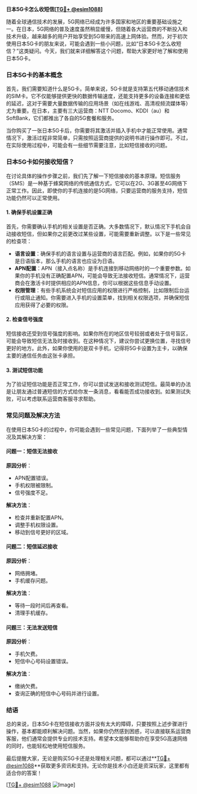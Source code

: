 **日本5G卡怎么收短信[[TG💪+ @esim1088](https://t.me/s/esim1088)]**

随着全球通信技术的发展，5G网络已经成为许多国家和地区的重要基础设施之一。在日本，5G网络的普及速度虽然稍显缓慢，但随着各大运营商的不断投入和技术升级，越来越多的用户开始享受到5G带来的高速上网体验。然而，对于初次使用日本5G卡的朋友来说，可能会遇到一些小问题，比如“日本5G卡怎么收短信？”这类疑问。今天，我们就来详细解答这个问题，帮助大家更好地了解和使用日本5G卡。

### 日本5G卡的基本概念

首先，我们需要知道什么是5G卡。简单来说，5G卡就是支持第五代移动通信技术的SIM卡。它不仅能够提供更快的数据传输速度，还能支持更多的设备连接和更低的延迟，这对于需要大量数据传输的应用场景（如在线游戏、高清视频流媒体等）尤为重要。在日本，主要有三大运营商：NTT Docomo、KDDI（au）和SoftBank，它们都推出了各自的5G套餐和服务。

当你购买了一张日本5G卡后，你需要将其激活并插入手机中才能正常使用。通常情况下，激活过程非常简单，只需按照运营商提供的说明书进行操作即可。不过，在实际使用过程中，可能会有一些细节需要注意，比如短信接收的问题。

### 日本5G卡如何接收短信？

在讨论具体的操作步骤之前，我们先了解一下短信接收的基本原理。短信服务（SMS）是一种基于蜂窝网络的传统通信方式，它可以在2G、3G甚至4G网络下正常工作。因此，即使你的手机连接的是5G网络，只要运营商的服务支持，短信功能仍然可以正常使用。

#### 1. 确保手机设置正确

首先，你需要确认手机的相关设置是否正确。大多数情况下，默认情况下手机会自动接收短信，但如果你之前更改过某些设置，可能需要重新调整。以下是一些常见的检查项：

- **语言设置**：确保手机的语言设置与运营商的语言匹配。例如，如果你的5G卡是日语版本，那么手机的语言也应设为日语。
- **APN配置**：APN（接入点名称）是手机连接到移动网络时的一个重要参数。如果你的手机没有正确配置APN，可能会导致无法接收短信。通常情况下，运营商会在激活卡时提供相应的APN信息，你可以根据这些信息手动设置。
- **权限管理**：有些手机系统会对短信应用的权限进行严格控制，比如限制后台运行或阻止通知。你需要进入手机的设置菜单，找到相关权限选项，并确保短信应用获得了必要的权限。

#### 2. 检查信号强度

短信接收还受到信号强度的影响。如果你所在的地区信号较弱或者处于信号盲区，可能会导致短信无法及时接收到。在这种情况下，建议你尝试更换位置，寻找信号更好的地方。此外，如果你使用的是双卡手机，记得将5G卡设置为主卡，以确保主要的通信任务由这张卡承担。

#### 3. 测试短信功能

为了验证短信功能是否正常工作，你可以尝试发送和接收测试短信。最简单的办法是让朋友通过普通短信的方式给你发一条消息，看看能否成功接收到。如果测试失败，可以考虑联系运营商客服寻求帮助。

### 常见问题及解决方法

在使用日本5G卡的过程中，你可能会遇到一些常见问题，下面列举了一些典型情况及其解决方案：

#### 问题一：短信无法接收

**原因分析**：
- APN配置错误。
- 手机权限被限制。
- 信号强度不足。

**解决方法**：
- 检查并重新配置APN。
- 调整手机权限设置。
- 移动到信号更好的区域。

#### 问题二：短信延迟接收

**原因分析**：
- 网络拥堵。
- 手机缓存问题。

**解决方法**：
- 等待一段时间后再查看。
- 清理手机缓存。

#### 问题三：无法发送短信

**原因分析**：
- 手机欠费。
- 短信中心号码设置错误。

**解决方法**：
- 缴纳欠费。
- 查询正确的短信中心号码并进行设置。

### 结语

总的来说，日本5G卡在短信接收方面并没有太大的障碍，只要按照上述步骤进行操作，基本都能顺利解决问题。当然，如果你仍然感到困惑，可以直接联系运营商客服，他们通常会提供专业的技术支持。希望本文能够帮助你在享受5G高速网络的同时，也能轻松地使用短信服务。

最后提醒大家，无论是购买5G卡还是处理相关问题，都可以通过**[TG💪+ @esim1088](https://t.me/s/esim1088)**获取更多资讯和支持。无论你是技术小白还是资深玩家，这里都有适合你的答案！

[[TG💪+ @esim1088](https://t.me/s/esim1088) ![Image](https://i.postimg.cc/4NQfJmqS/Snipaste-2025-05-13-00-14-12.png)]